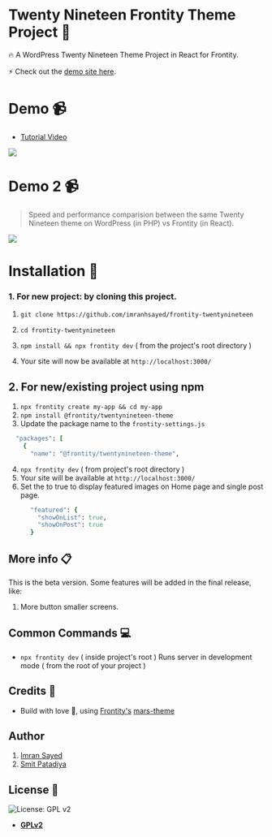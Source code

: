 # Twenty Nineteen Frontity Theme Project :art:

:fire: A WordPress Twenty Nineteen Theme Project in React for Frontity.

:zap: Check out the [demo site here](https://twentynineteen.frontity.org/).

# Demo :video_camera:

- [Tutorial Video](https://youtu.be/i1LaEDv0PNk)

![](demo.gif)

# Demo 2 :video_camera:

> Speed and performance comparision between the same Twenty Nineteen theme on WordPress (in PHP) vs Frontity (in React).

![](demo-compare.gif)

# Installation :wrench:

### 1. For new project: by cloning this project.

1. `git clone https://github.com/imranhsayed/frontity-twentynineteen`
2. `cd frontity-twentynineteen`
3. `npm install && npx frontity dev` ( from the project's root directory )
 
4. Your site will now be available at `http://localhost:3000/`

## 2. For new/existing project using npm

1. `npx frontity create my-app && cd my-app`
2. `npm install @frontity/twentynineteen-theme`
3. Update the package name to the `frontity-settings.js`
```ruby
  "packages": [
    {
      "name": "@frontity/twentynineteen-theme",
```
4. `npx frontity dev` ( from project's root directory )
5. Your site will be available at `http://localhost:3000/`
6. Set the to true to display featured images on Home page and single post page.
```ruby
      "featured": {
        "showOnList": true,
        "showOnPost": true
      }
```

## More info :clipboard:

This is the beta version. Some features will be added in the final release, like:

1. More button smaller screens.

## Common Commands :computer:

- `npx frontity dev` ( inside project's root ) Runs server in development mode ( from the root of your project )

## Credits :white_flower:

- Build with love :blue_heart:, using [Frontity's](https://frontity.org) [mars-theme](https://www.npmjs.com/package/@frontity/mars-theme)

## Author

1. [Imran Sayed](https://twitter.com/imranhsayed)
2. [Smit Patadiya](https://twitter.com/smit_patadiya)

## License :scroll:

![License: GPL v2](https://img.shields.io/badge/License-GPL%20v2-blue.svg)

- **[GPLv2](https://www.gnu.org/licenses/old-licenses/gpl-2.0.en.html)**
